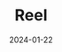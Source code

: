 ---  
layout: startup_page  
title: "Reel"  
id: "reel.energy"  
permalink: "/reelreel.energy01222024/"  
website: "https://www.reel.energy/en/"  
funding_round: "Seed"  
funding_amount: "€5M"  
investors: "Transition, UVC Partners, The Footprint Firm, Daniel Nathan, Christian Bach"  
about: "Reel offers an alternative to renewable energy certificates, providing a model that allows companies to achieve carbon-free energy consumption hourly. Their technology transforms Power Purchase Agreements (PPAs) into an accessible model, already used by companies like Google and Microsoft, enabling companies to build new solar or wind parks with their electricity contracts."  
markets: "Energy Tech, Renewable Energy, CleanTech"  
hq: "Copenhagen, Denmark"  
founded_year: "2020"  
linkedin: "https://www.linkedin.com/company/reelenergy/"  
twitter: ""  
instagram: ""  
facebook: ""  
crunchbase: "https://www.crunchbase.com/organization/reel-energy"  
pitchbook: "https://pitchbook.com/profiles/company/499289-77"  

date_display: "22-Jan-2024"  
date: "2024-01-22"

# SEO Optimization  
meta_title: "Reel - Seed Funding (€5M)"  
meta_description: "Reel, Reel offers an alternative to renewable energy certificates, providing a model that allows companies to achieve carbon-free energy consumption hourly...."  
meta_keywords: "Reel, Energy Tech, Renewable Energy, CleanTech, Seed funding"  
canonical_url: "https://startup.projectstartups.com/reelreel.energy01222024/"  
---